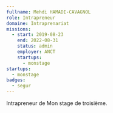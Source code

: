 ```yaml
---
fullname: Mehdi HAMADI-CAVAGNOL
role: Intrapreneur
domaine: Intraprenariat
missions:
  - start: 2019-08-23
    end: 2022-08-31
    status: admin
    employer: ANCT
    startups:
      - monstage
startups:
  - monstage
badges:
  - segur
---
```

Intrapreneur de Mon stage de troisième.